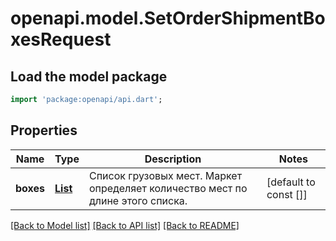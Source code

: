 # openapi.model.SetOrderShipmentBoxesRequest

## Load the model package
```dart
import 'package:openapi/api.dart';
```

## Properties
Name | Type | Description | Notes
------------ | ------------- | ------------- | -------------
**boxes** | [**List<ParcelBoxDTO>**](ParcelBoxDTO.md) | Список грузовых мест. Маркет определяет количество мест по длине этого списка. | [default to const []]

[[Back to Model list]](../README.md#documentation-for-models) [[Back to API list]](../README.md#documentation-for-api-endpoints) [[Back to README]](../README.md)


